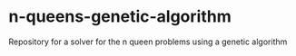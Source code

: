 # n-queens-genetic-algorithm
Repository for a solver for the n queen problems using a genetic algorithm
